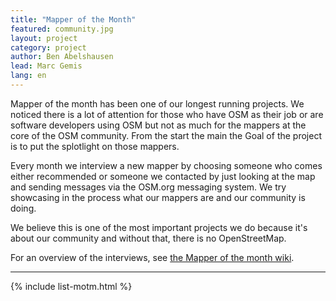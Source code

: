 ```yaml
---
title: "Mapper of the Month"
featured: community.jpg
layout: project
category: project
author: Ben Abelshausen
lead: Marc Gemis
lang: en
---
```


Mapper of the month has been one of our longest running projects. We noticed there is a lot of attention for those who have OSM as their job or are software developers using OSM but not as much for the mappers at the core of the OSM community. From the start the main the Goal of the project is to put the splotlight on those mappers.

Every month we interview a new mapper by choosing someone who comes either recommended or someone we contacted by just looking at the map and sending messages via the OSM.org messaging system. We try showcasing in the process what our mappers are and our community is doing. 

We believe this is one of the most important projects we do because it's about our community and without that, there is no OpenStreetMap.

For an overview of the interviews, see [the Mapper of the month wiki](https://wiki.openstreetmap.org/wiki/WikiProject_Belgium/Belgian_Mapper_of_the_Month).

---

{% include list-motm.html %}
